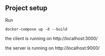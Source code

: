 

## Project setup
Run 
```
docker-compose up -d --build
```
the client is running on http://localhost:3000/ 

the server is running on http://localhost:9000/
